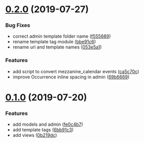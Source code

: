 # [0.2.0](https://github.com/unplugstudio/mezzanine-events/compare/v0.1.0...v0.2.0) (2019-07-27)


### Bug Fixes

* correct admin template folder name ([f555689](https://github.com/unplugstudio/mezzanine-events/commit/f555689))
* rename template tag module ([bbe91c6](https://github.com/unplugstudio/mezzanine-events/commit/bbe91c6))
* rename url and template names ([053e5a1](https://github.com/unplugstudio/mezzanine-events/commit/053e5a1))


### Features

* add script to convert mezzanine_calendar events ([ca5c70c](https://github.com/unplugstudio/mezzanine-events/commit/ca5c70c))
* improve Occurrence inline spacing in admin ([69b6669](https://github.com/unplugstudio/mezzanine-events/commit/69b6669))



# [0.1.0](https://github.com/unplugstudio/mezzanine-events/compare/fe0c4b7...v0.1.0) (2019-07-20)


### Features

* add models and admin ([fe0c4b7](https://github.com/unplugstudio/mezzanine-events/commit/fe0c4b7))
* add template tags ([6bb91c3](https://github.com/unplugstudio/mezzanine-events/commit/6bb91c3))
* add views ([0b219dc](https://github.com/unplugstudio/mezzanine-events/commit/0b219dc))



